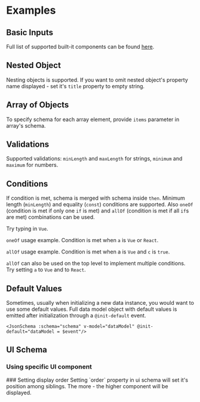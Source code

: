 # Examples
## Basic Inputs
Full list of supported built-it components can be found [here](/guide/#built-in-components).
<Demo schema-name="basic"/>

## Nested Object
Nesting objects is supported. If you want to omit nested object's property name displayed - set it's `title` property to empty string.
<Demo schema-name="nested"/>

## Array of Objects
To specify schema for each array element, provide `items` parameter in array's schema.
<Demo schema-name="arrayOfObjects"/>

## Validations
Supported validations: `minLength` and `maxLength` for strings, `minimum` and `maximum` for numbers.
<Demo schema-name="home"/>

## Conditions
If condition is met, schema is merged with schema inside `then`. Minimum length (`minLength`) and equality (`const`) conditions are supported. Also `oneOf` (condition is met if only one `if` is met) and `allOf` (condition is met if all `if`s are met) combinations can be used.

Try typing in `Vue`.
<Demo schema-name="conditions"/>

`oneOf` usage example. Condition is met when `a` is `Vue` or `React`.
<Demo schema-name="conditionsOneOf"/>

`allOf` usage example. Condition is met when a is `Vue` and `c` is `true`.
<Demo schema-name="conditionsAllOf"/>

`allOf` can also be used on the top level to implement multiple conditions. Try setting `a` to `Vue` and to `React`.
<Demo schema-name="conditionsAllOfSeveral"/>

## Default Values
Sometimes, usually when initializing a new data instance, you would want to use some default values. Full data model object with default values is emitted after initialization through a `@init-default` event.
``` vue
<JsonSchema :schema="schema" v-model="dataModel" @init-default="dataModel = $event"/>
```
<Demo schema-name="defaults" :use-defaults="true"/>

## UI Schema
### Using specific UI component
<Demo schema-name="radio" :use-ui-schema="true" :use-defaults="true"/>
### Setting display order
Setting `order` property in ui schema will set it's position among siblings. The more - the higher component will be displayed.
<Demo schema-name="order" :use-ui-schema="true" :use-defaults="true"/>
<!-- ### Provide titles for select
You can provide titles to use it in selects instead of value titles.
<Demo schema-name="selectTitles" :use-ui-schema="true" :use-defaults="true"/> -->